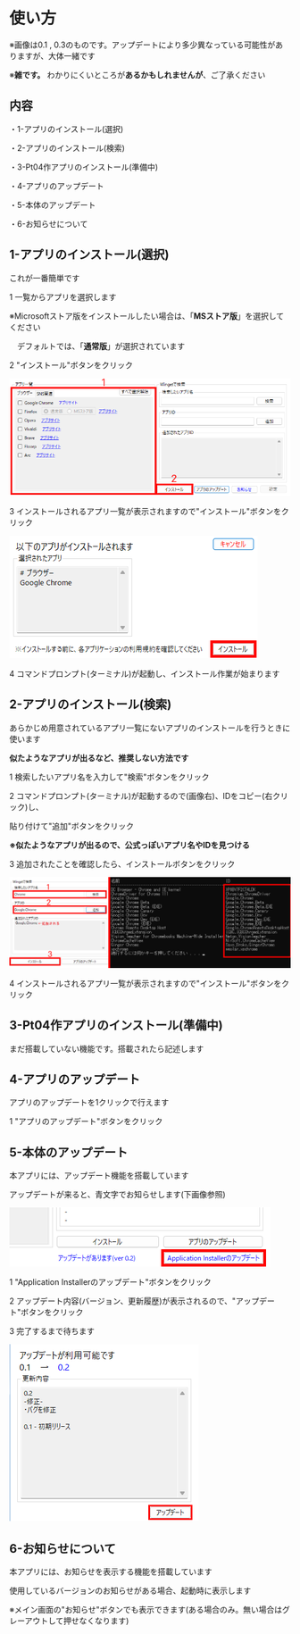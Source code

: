 # 使い方
※画像は0.1 , 0.3のものです。アップデートにより多少異なっている可能性がありますが、大体一緒です

※**雑です。** わかりにくいところが**あるかもしれませんが**、ご了承ください

## 内容
・1-アプリのインストール(選択)

・2-アプリのインストール(検索)

・3-Pt04作アプリのインストール(準備中)

・4-アプリのアップデート

・5-本体のアップデート

・6-お知らせについて

## 1-アプリのインストール(選択)
これが一番簡単です

1 一覧からアプリを選択します

※Microsoftストア版をインストールしたい場合は、「**MSストア版**」を選択してください

　デフォルトでは、「**通常版**」が選択されています

2 "インストール"ボタンをクリック

![picture1](https://github.com/GitHub-Pt04/Application-Installer/blob/main/How%20to%20use/1.png?raw=true)

3 インストールされるアプリ一覧が表示されますので"インストール"ボタンをクリック

![image](https://github.com/GitHub-Pt04/Application-Installer/blob/main/How%20to%20use/5.png?raw=true)

4 コマンドプロンプト(ターミナル)が起動し、インストール作業が始まります

## 2-アプリのインストール(検索)
あらかじめ用意されているアプリ一覧にないアプリのインストールを行うときに使います

**似たようなアプリが出るなど、推奨しない方法です**

1 検索したいアプリ名を入力して"検索"ボタンをクリック

2 コマンドプロンプト(ターミナル)が起動するので(画像右)、IDをコピー(右クリック)し、

貼り付けて"追加"ボタンをクリック

**※似たようなアプリが出るので、公式っぽいアプリ名やIDを見つける**

3 追加されたことを確認したら、インストールボタンをクリック

![image](https://github.com/GitHub-Pt04/Application-Installer/blob/main/How%20to%20use/2.png?raw=true)

4 インストールされるアプリ一覧が表示されますので"インストール"ボタンをクリック

## 3-Pt04作アプリのインストール(準備中)
まだ搭載していない機能です。搭載されたら記述します

## 4-アプリのアップデート
アプリのアップデートを1クリックで行えます

1 "アプリのアップデート"ボタンをクリック

## 5-本体のアップデート
本アプリには、アップデート機能を搭載しています

アップデートが来ると、青文字でお知らせします(下画像参照)

![image](https://github.com/GitHub-Pt04/Application-Installer/blob/main/How%20to%20use/3.png?raw=true)

1 "Application Installerのアップデート"ボタンをクリック

2 アップデート内容(バージョン、更新履歴)が表示されるので、"アップデート"ボタンをクリック

3 完了するまで待ちます

![image](https://github.com/GitHub-Pt04/Application-Installer/blob/main/How%20to%20use/4.png?raw=true)

## 6-お知らせについて
本アプリには、お知らせを表示する機能を搭載しています

使用しているバージョンのお知らせがある場合、起動時に表示します

※メイン画面の"お知らせ"ボタンでも表示できます(ある場合のみ。無い場合はグレーアウトして押せなくなります)
